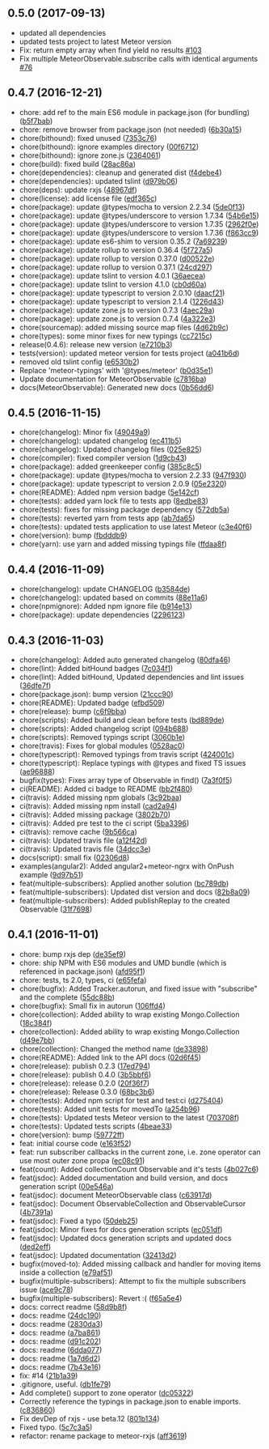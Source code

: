 <a name="0.5.0"></a>
## 0.5.0 (2017-09-13)
* updated all dependencies
* updated tests project to latest Meteor version
* Fix: return empty array when find yield no results [#103](https://github.com/Urigo/meteor-rxjs/pull/103)
* Fix multiple MeteorObservable.subscribe calls with identical arguments [#76](https://github.com/Urigo/meteor-rxjs/pull/76)

<a name="0.4.7"></a>
## 0.4.7 (2016-12-21)

* chore: add ref to the main ES6 module in package.json (for bundling) ([b5f7bab](https://github.com/Urigo/mongo-rxjs-observable/commit/b5f7bab))
* chore: remove browser from package.json (not needed) ([6b30a15](https://github.com/Urigo/mongo-rxjs-observable/commit/6b30a15))
* chore(bithound): fixed unused ([7353c76](https://github.com/Urigo/mongo-rxjs-observable/commit/7353c76))
* chore(bithound): ignore examples directory ([00f6712](https://github.com/Urigo/mongo-rxjs-observable/commit/00f6712))
* chore(bithound): ignore zone.js ([2364061](https://github.com/Urigo/mongo-rxjs-observable/commit/2364061))
* chore(build): fixed build ([28ac86a](https://github.com/Urigo/mongo-rxjs-observable/commit/28ac86a))
* chore(dependencies): cleanup and generated dist ([f4debe4](https://github.com/Urigo/mongo-rxjs-observable/commit/f4debe4))
* chore(dependencies): updated tslint ([d979b06](https://github.com/Urigo/mongo-rxjs-observable/commit/d979b06))
* chore(deps): update rxjs ([48967df](https://github.com/Urigo/mongo-rxjs-observable/commit/48967df))
* chore(license): add license file ([edf365c](https://github.com/Urigo/mongo-rxjs-observable/commit/edf365c))
* chore(package): update @types/mocha to version 2.2.34 ([5de0f13](https://github.com/Urigo/mongo-rxjs-observable/commit/5de0f13))
* chore(package): update @types/underscore to version 1.7.34 ([54b6e15](https://github.com/Urigo/mongo-rxjs-observable/commit/54b6e15))
* chore(package): update @types/underscore to version 1.7.35 ([2962f0e](https://github.com/Urigo/mongo-rxjs-observable/commit/2962f0e))
* chore(package): update @types/underscore to version 1.7.36 ([f863cc9](https://github.com/Urigo/mongo-rxjs-observable/commit/f863cc9))
* chore(package): update es6-shim to version 0.35.2 ([7a69239](https://github.com/Urigo/mongo-rxjs-observable/commit/7a69239))
* chore(package): update rollup to version 0.36.4 ([5f727a5](https://github.com/Urigo/mongo-rxjs-observable/commit/5f727a5))
* chore(package): update rollup to version 0.37.0 ([d00522e](https://github.com/Urigo/mongo-rxjs-observable/commit/d00522e))
* chore(package): update rollup to version 0.37.1 ([24cd297](https://github.com/Urigo/mongo-rxjs-observable/commit/24cd297))
* chore(package): update tslint to version 4.0.1 ([36aecea](https://github.com/Urigo/mongo-rxjs-observable/commit/36aecea))
* chore(package): update tslint to version 4.1.0 ([cb0d60a](https://github.com/Urigo/mongo-rxjs-observable/commit/cb0d60a))
* chore(package): update typescript to version 2.0.10 ([daacf21](https://github.com/Urigo/mongo-rxjs-observable/commit/daacf21))
* chore(package): update typescript to version 2.1.4 ([1226d43](https://github.com/Urigo/mongo-rxjs-observable/commit/1226d43))
* chore(package): update zone.js to version 0.7.3 ([4aec29a](https://github.com/Urigo/mongo-rxjs-observable/commit/4aec29a))
* chore(package): update zone.js to version 0.7.4 ([4a322e3](https://github.com/Urigo/mongo-rxjs-observable/commit/4a322e3))
* chore(sourcemap): added missing source map files ([4d62b9c](https://github.com/Urigo/mongo-rxjs-observable/commit/4d62b9c))
* chore(types): some minor fixes for new typings ([cc7215c](https://github.com/Urigo/mongo-rxjs-observable/commit/cc7215c))
* release(0.4.6): release new version ([e7210b3](https://github.com/Urigo/mongo-rxjs-observable/commit/e7210b3))
* tests(version): updated meteor version for tests project ([a041b6d](https://github.com/Urigo/mongo-rxjs-observable/commit/a041b6d))
* removed old tslint config ([e6530b2](https://github.com/Urigo/mongo-rxjs-observable/commit/e6530b2))
* Replace 'meteor-typings' with '@types/meteor' ([b0d35e1](https://github.com/Urigo/mongo-rxjs-observable/commit/b0d35e1))
* Update documentation for MeteorObservable ([c7816ba](https://github.com/Urigo/mongo-rxjs-observable/commit/c7816ba))
* docs(MeteorObservable): Generated new docs ([0b56dd6](https://github.com/Urigo/mongo-rxjs-observable/commit/0b56dd6))



<a name="0.4.5"></a>
## 0.4.5 (2016-11-15)

* chore(changelog): Minor fix ([49049a9](https://github.com/Urigo/mongo-rxjs-observable/commit/49049a9))
* chore(changelog): updated changelog ([ec411b5](https://github.com/Urigo/mongo-rxjs-observable/commit/ec411b5))
* chore(changelog): Updated changelog files ([025e825](https://github.com/Urigo/mongo-rxjs-observable/commit/025e825))
* chore(compiler): fixed compiler version ([1d9cb43](https://github.com/Urigo/mongo-rxjs-observable/commit/1d9cb43))
* chore(package): added greenkeeper config ([385c8c5](https://github.com/Urigo/mongo-rxjs-observable/commit/385c8c5))
* chore(package): update @types/mocha to version 2.2.33 ([947f930](https://github.com/Urigo/mongo-rxjs-observable/commit/947f930))
* chore(package): update typescript to version 2.0.9 ([05e2320](https://github.com/Urigo/mongo-rxjs-observable/commit/05e2320))
* chore(README): Added npm version badge ([5e142cf](https://github.com/Urigo/mongo-rxjs-observable/commit/5e142cf))
* chore(tests): added yarn lock file to tests app ([8edbe83](https://github.com/Urigo/mongo-rxjs-observable/commit/8edbe83))
* chore(tests): fixes for missing package dependency ([572db5a](https://github.com/Urigo/mongo-rxjs-observable/commit/572db5a))
* chore(tests): reverted yarn from tests app ([ab7da65](https://github.com/Urigo/mongo-rxjs-observable/commit/ab7da65))
* chore(tests): updated tests application to use latest Meteor ([c3e40f6](https://github.com/Urigo/mongo-rxjs-observable/commit/c3e40f6))
* chore(version): bump ([fbdddb9](https://github.com/Urigo/mongo-rxjs-observable/commit/fbdddb9))
* chore(yarn): use yarn and added missing typings file ([ffdaa8f](https://github.com/Urigo/mongo-rxjs-observable/commit/ffdaa8f))



<a name="0.4.4"></a>
## 0.4.4 (2016-11-09)

* chore(changelog): update CHANGELOG ([b3584de](https://github.com/Urigo/mongo-rxjs-observable/commit/b3584de))
* chore(changelog): updated based on commits ([88e11a6](https://github.com/Urigo/mongo-rxjs-observable/commit/88e11a6))
* chore(npmignore): Added npm ignore file ([b914e13](https://github.com/Urigo/mongo-rxjs-observable/commit/b914e13))
* chore(package): update dependencies ([2296123](https://github.com/Urigo/mongo-rxjs-observable/commit/2296123))



<a name="0.4.3"></a>
## 0.4.3 (2016-11-03)

* chore(changelog): Added auto generated changelog ([80dfa46](https://github.com/Urigo/mongo-rxjs-observable/commit/80dfa46))
* chore(lint): Added bitHound badges ([7c034f1](https://github.com/Urigo/mongo-rxjs-observable/commit/7c034f1))
* chore(lint): Added bitHound, Updated dependencies and lint issues ([36dfe7f](https://github.com/Urigo/mongo-rxjs-observable/commit/36dfe7f))
* chore(package.json): bump version ([21ccc90](https://github.com/Urigo/mongo-rxjs-observable/commit/21ccc90))
* chore(README): Updated badge ([efbd509](https://github.com/Urigo/mongo-rxjs-observable/commit/efbd509))
* chore(release): bump ([c6f9bba](https://github.com/Urigo/mongo-rxjs-observable/commit/c6f9bba))
* chore(scripts): Added build and clean before tests ([bd889de](https://github.com/Urigo/mongo-rxjs-observable/commit/bd889de))
* chore(scripts): Added changelog script ([094b688](https://github.com/Urigo/mongo-rxjs-observable/commit/094b688))
* chore(scripts): Removed typings script ([3060b1e](https://github.com/Urigo/mongo-rxjs-observable/commit/3060b1e))
* chore(travis): Fixes for global modules ([0528ac0](https://github.com/Urigo/mongo-rxjs-observable/commit/0528ac0))
* chore(typescript): Removed typings from travis script ([424001c](https://github.com/Urigo/mongo-rxjs-observable/commit/424001c))
* chore(typescript): Replace typings with @types and fixed TS issues ([ae96888](https://github.com/Urigo/mongo-rxjs-observable/commit/ae96888))
* bugfix(types): Fixes array type of Observable in find() ([7a3f0f5](https://github.com/Urigo/mongo-rxjs-observable/commit/7a3f0f5))
* ci(README): Added ci badge to README ([bb2f480](https://github.com/Urigo/mongo-rxjs-observable/commit/bb2f480))
* ci(travis): Added missing npm globals ([3c92baa](https://github.com/Urigo/mongo-rxjs-observable/commit/3c92baa))
* ci(travis): Added missing npm install ([cad2a94](https://github.com/Urigo/mongo-rxjs-observable/commit/cad2a94))
* ci(travis): Added missing package ([3802b70](https://github.com/Urigo/mongo-rxjs-observable/commit/3802b70))
* ci(travis): Added pre test to the ci script ([5ba3396](https://github.com/Urigo/mongo-rxjs-observable/commit/5ba3396))
* ci(travis): remove cache ([9b566ca](https://github.com/Urigo/mongo-rxjs-observable/commit/9b566ca))
* ci(travis): Updated travis file ([a12f42d](https://github.com/Urigo/mongo-rxjs-observable/commit/a12f42d))
* ci(travis): Updated travis file ([34dcc3e](https://github.com/Urigo/mongo-rxjs-observable/commit/34dcc3e))
* docs(script): small fix ([02306d8](https://github.com/Urigo/mongo-rxjs-observable/commit/02306d8))
* examples(angular2): Added angular2+meteor-ngrx with OnPush example ([9d97b51](https://github.com/Urigo/mongo-rxjs-observable/commit/9d97b51))
* feat(multiple-subscribers):  Applied another solution ([bc789db](https://github.com/Urigo/mongo-rxjs-observable/commit/bc789db))
* feat(multiple-subscribers):  Updated dist version and docs ([82b8a09](https://github.com/Urigo/mongo-rxjs-observable/commit/82b8a09))
* feat(multiple-subscribers): Added publishReplay to the created Observable ([31f7698](https://github.com/Urigo/mongo-rxjs-observable/commit/31f7698))



<a name="0.4.1"></a>
## 0.4.1 (2016-11-01)

* chore: bump rxjs dep ([de35ef9](https://github.com/Urigo/mongo-rxjs-observable/commit/de35ef9))
* chore: ship NPM with ES6 modules and UMD bundle (which is referenced in package.json) ([afd95f1](https://github.com/Urigo/mongo-rxjs-observable/commit/afd95f1))
* chore: tests, ts 2.0, types, ci ([e65fefa](https://github.com/Urigo/mongo-rxjs-observable/commit/e65fefa))
* chore(bugfix): Added Tracker.autorun, and fixed issue with "subscribe" and the complete ([55dc88b](https://github.com/Urigo/mongo-rxjs-observable/commit/55dc88b))
* chore(bugfix): Small fix in autorun ([106ffd4](https://github.com/Urigo/mongo-rxjs-observable/commit/106ffd4))
* chore(collection): Added ability to wrap existing Mongo.Collection ([18c384f](https://github.com/Urigo/mongo-rxjs-observable/commit/18c384f))
* chore(collection): Added ability to wrap existing Mongo.Collection ([d49e7bb](https://github.com/Urigo/mongo-rxjs-observable/commit/d49e7bb))
* chore(collection): Changed the method name ([de33898](https://github.com/Urigo/mongo-rxjs-observable/commit/de33898))
* chore(README): Added link to the API docs ([02d6f45](https://github.com/Urigo/mongo-rxjs-observable/commit/02d6f45))
* chore(release): publish 0.2.3 ([17ed794](https://github.com/Urigo/mongo-rxjs-observable/commit/17ed794))
* chore(release): publish 0.4.0 ([3b5bbf6](https://github.com/Urigo/mongo-rxjs-observable/commit/3b5bbf6))
* chore(release): release 0.2.0 ([20f36f7](https://github.com/Urigo/mongo-rxjs-observable/commit/20f36f7))
* chore(release): Release 0.3.0 ([68bc3b6](https://github.com/Urigo/mongo-rxjs-observable/commit/68bc3b6))
* chore(tests): Added npm script for test and test:ci ([d275404](https://github.com/Urigo/mongo-rxjs-observable/commit/d275404))
* chore(tests): Added unit tests for movedTo ([a254b96](https://github.com/Urigo/mongo-rxjs-observable/commit/a254b96))
* chore(tests): Updated tests Meteor version to the latest ([703708f](https://github.com/Urigo/mongo-rxjs-observable/commit/703708f))
* chore(tests): Updated tests scripts ([4beae33](https://github.com/Urigo/mongo-rxjs-observable/commit/4beae33))
* chore(version): bump ([59772ff](https://github.com/Urigo/mongo-rxjs-observable/commit/59772ff))
* feat: initial course code ([e163f52](https://github.com/Urigo/mongo-rxjs-observable/commit/e163f52))
* feat: run subscriber callbacks in the current zone, i.e. zone operator can use most outer zone propa ([ec08c91](https://github.com/Urigo/mongo-rxjs-observable/commit/ec08c91))
* feat(count): Added collectionCount Observable and it's tests ([4b027c6](https://github.com/Urigo/mongo-rxjs-observable/commit/4b027c6))
* feat(jsdoc): Added documentation and build version, and docs generation script ([00e546a](https://github.com/Urigo/mongo-rxjs-observable/commit/00e546a))
* feat(jsdoc): document MeteorObservable class ([c63917d](https://github.com/Urigo/mongo-rxjs-observable/commit/c63917d))
* feat(jsdoc): Document ObservableCollection and ObservableCursor ([4b7391a](https://github.com/Urigo/mongo-rxjs-observable/commit/4b7391a))
* feat(jsdoc): Fixed a typo ([50deb25](https://github.com/Urigo/mongo-rxjs-observable/commit/50deb25))
* feat(jsdoc): Minor fixes for docs generation scripts ([ec051df](https://github.com/Urigo/mongo-rxjs-observable/commit/ec051df))
* feat(jsdoc): Updated docs generation scripts and updated docs ([ded2eff](https://github.com/Urigo/mongo-rxjs-observable/commit/ded2eff))
* feat(jsdoc): Updated documentation ([32413d2](https://github.com/Urigo/mongo-rxjs-observable/commit/32413d2))
* bugfix(moved-to): Added missing callback and handler for moving items inside a collection ([e79af51](https://github.com/Urigo/mongo-rxjs-observable/commit/e79af51))
* bugfix(multiple-subscribers): Attempt to fix the multiple subscribers issue ([ace9c78](https://github.com/Urigo/mongo-rxjs-observable/commit/ace9c78))
* bugfix(multiple-subscribers): Revert :( ([f65a5e4](https://github.com/Urigo/mongo-rxjs-observable/commit/f65a5e4))
* docs: correct readme ([58d9b8f](https://github.com/Urigo/mongo-rxjs-observable/commit/58d9b8f))
* docs: readme ([24dc190](https://github.com/Urigo/mongo-rxjs-observable/commit/24dc190))
* docs: readme ([2830da3](https://github.com/Urigo/mongo-rxjs-observable/commit/2830da3))
* docs: readme ([a7ba861](https://github.com/Urigo/mongo-rxjs-observable/commit/a7ba861))
* docs: readme ([d91c202](https://github.com/Urigo/mongo-rxjs-observable/commit/d91c202))
* docs: readme ([6dda077](https://github.com/Urigo/mongo-rxjs-observable/commit/6dda077))
* docs: readme ([1a7d6d2](https://github.com/Urigo/mongo-rxjs-observable/commit/1a7d6d2))
* docs: readme ([7b43e16](https://github.com/Urigo/mongo-rxjs-observable/commit/7b43e16))
* fix: #14 ([21b1a39](https://github.com/Urigo/mongo-rxjs-observable/commit/21b1a39))
* .gitignore, useful. ([db1fe79](https://github.com/Urigo/mongo-rxjs-observable/commit/db1fe79))
* Add complete() support to zone operator ([dc05322](https://github.com/Urigo/mongo-rxjs-observable/commit/dc05322))
* Correctly reference the typings in package.json to enable imports. ([c836860](https://github.com/Urigo/mongo-rxjs-observable/commit/c836860))
* Fix devDep of rxjs - use beta.12 ([801b134](https://github.com/Urigo/mongo-rxjs-observable/commit/801b134))
* Fixed typo. ([5c7c3a5](https://github.com/Urigo/mongo-rxjs-observable/commit/5c7c3a5))
* refactor: rename package to meteor-rxjs ([aff3619](https://github.com/Urigo/mongo-rxjs-observable/commit/aff3619))




